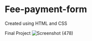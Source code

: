 # Fee-payment-form
Created using HTML and CSS

Final Project
![Screenshot (478)](https://user-images.githubusercontent.com/85009700/131355449-7dda1ea2-5219-42d5-97ab-96031956089d.png)
